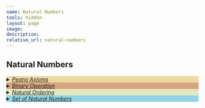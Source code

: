 ```yaml
---
name: Natural Numbers 
tools: hidden
layout: page
image: 
description:
relative_url: natural-numbers 
---
```


## Natural Numbers 
<details closed style="background-color:#edd9a3"><summary markdown="span"><a href="../../assets/intro-uni-math/peano-axioms.pdf"><em>Peano Axioms</em></a></summary>
<img src="../../assets/intro-uni-math/peano-axioms.png">
</details>
<details closed style="background-color:#d8a47f"><summary markdown="span"><a href="../../assets/intro-uni-math/binary-operation.pdf"><em>Binary Operation</em></a></summary>
<img src="../../assets/intro-uni-math/binary-operation.png">
</details>
<details closed style="background-color:#e2e8c0"><summary markdown="span"><a href="../../assets/intro-uni-math/natural-ordering-properties.pdf"><em>Natural Ordering</em></a></summary>
<img src="../../assets/intro-uni-math/natural-ordering.png">
</details>
<details closed style="background-color:#92d5e6"><summary markdown="span"><a href="../../assets/intro-uni-math/set-of-natural-numbers.pdf"><em>Set of Natural Numbers</em></a></summary>
<img src="../../assets/intro-uni-math/set-of-natural-numbers.png">
</details>
<br>
